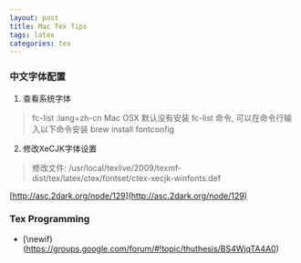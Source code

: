 ```yaml
---
layout: post
title: Mac Tex Tips
tags: latex
categories: tex
---
```


### 中文字体配置
1. 查看系统字体
> fc-list :lang=zh-cn
> Mac OSX 默认没有安装 fc-list 命令, 可以在命令行输入以下命令安装
> brew install fontconfig
2. 修改XeCJK字体设置
> 修改文件: /usr/local/texlive/2009/texmf-dist/tex/latex/ctex/fontset/ctex-xecjk-winfonts.def

[http://asc.2dark.org/node/129](http://asc.2dark.org/node/129) 

### Tex Programming
- [\newif)(https://groups.google.com/forum/#!topic/thuthesis/BS4WjqTA4A0)
